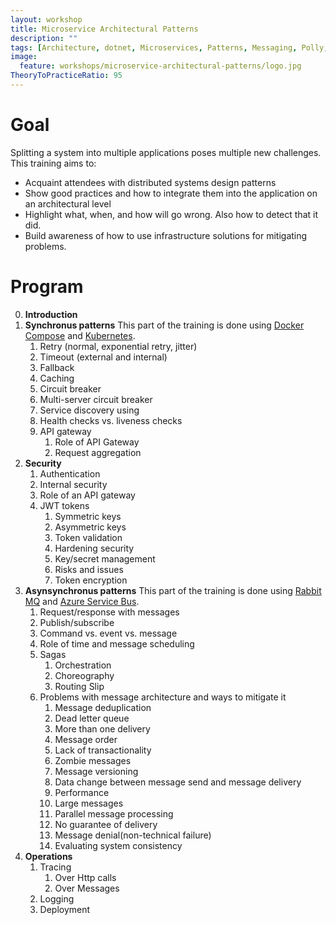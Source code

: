 ```yaml
---
layout: workshop
title: Microservice Architectural Patterns
description: ""
tags: [Architecture, dotnet, Microservices, Patterns, Messaging, Polly, Retry, Sagas, Publish/subscribe, PubSub, Kubernetes, k8s, Docker, Ocelot, API Gateway, Mass Transit, RabbitMQ, Consul, JWT, Tracing, Observability, Eventual consistency, Service Bus, Monitoring, Distributed transactions, Publish/Subscribe, PubSub, Messages, Polly, Orchestration, Choreography, Security, Authentication, Circuit Breaker, Fallback, Caching, Timeout, Service discovery]
image:
  feature: workshops/microservice-architectural-patterns/logo.jpg
TheoryToPracticeRatio: 95  
---
```


# Goal

Splitting a system into multiple applications poses multiple new challenges. This training aims to:

- Acquaint attendees with distributed systems design patterns
- Show good practices and how to integrate them into the application on an architectural level
- Highlight what, when, and how will go wrong. Also how to detect that it did.
- Build awareness of how to use infrastructure solutions for mitigating problems.

# Program

0. **Introduction**
1. **Synchronus patterns**
    This part of the training is done using [Docker Compose](https://docs.docker.com/compose/) and [Kubernetes](https://kubernetes.io/).
    1. Retry (normal, exponential retry, jitter)
    2. Timeout (external and internal)
    3. Fallback
    4. Caching
    5. Circuit breaker
	1. Multi-server circuit breaker
    6. Service discovery using 
    7. Health checks vs. liveness checks
    8. API gateway
        1. Role of API Gateway
        2. Request aggregation
2. **Security**
    1. Authentication
    2. Internal security
    3. Role of an API gateway
    4. JWT tokens
        1. Symmetric keys
        2. Asymmetric keys
        3. Token validation
        4. Hardening security
        5. Key/secret management
        6. Risks and issues
        7. Token encryption
3. **Asynsynchronus patterns**
    This part of the training is done using [Rabbit MQ](https://www.rabbitmq.com/) and [Azure Service Bus](https://azure.microsoft.com/en-US/services/service-bus/).
    1. Request/response with messages
    2. Publish/subscribe
    3. Command vs. event vs. message
    4. Role of time and message scheduling
    5. Sagas
        1. Orchestration
        2. Choreography
        3. Routing Slip
    6. Problems with message architecture and ways to mitigate it
        1. Message deduplication
        2. Dead letter queue
        3. More than one delivery
        4. Message order
        5. Lack of transactionality
        6. Zombie messages
        7. Message versioning
        8. Data change between message send and message delivery
        9. Performance
        10. Large messages
        11. Parallel message processing
        12. No guarantee of delivery 
        13. Message denial(non-technical failure)
        14. Evaluating system consistency
4. **Operations**
    1. Tracing
        1. Over Http calls
        2. Over Messages
    2. Logging
    3. Deployment